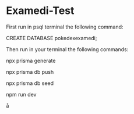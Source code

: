 # Examedi-Test

First run in psql terminal the following command:
  
  CREATE DATABASE pokedexexamedi;
 
Then run in your terminal the following commands:
  
  npx prisma generate
  
  npx prisma db push
  
  npx prisma db seed
  
  npm run dev

å
